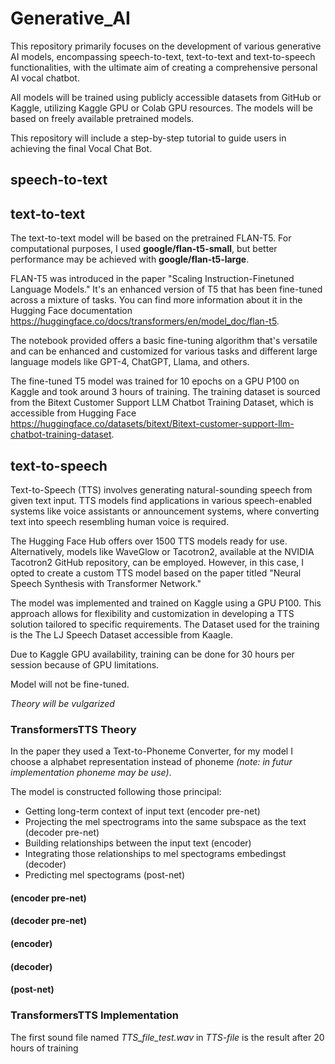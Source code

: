 # Generative_AI

This repository primarily focuses on the development of various generative AI models, encompassing speech-to-text, text-to-text and text-to-speech functionalities, with the ultimate aim of creating a comprehensive personal AI vocal chatbot. 

All models will be trained using publicly accessible datasets from GitHub or Kaggle, utilizing Kaggle GPU or Colab GPU resources. The models will be based on freely available pretrained models. 

This repository will include a step-by-step tutorial to guide users in achieving the final Vocal Chat Bot.

## speech-to-text


## text-to-text 

The text-to-text model will be based on the pretrained FLAN-T5. For computational purposes, I used **google/flan-t5-small**, but better performance may be achieved with **google/flan-t5-large**. 

FLAN-T5 was introduced in the paper "Scaling Instruction-Finetuned Language Models." It's an enhanced version of T5 that has been fine-tuned across a mixture of tasks. You can find more information about it in the Hugging Face documentation https://huggingface.co/docs/transformers/en/model_doc/flan-t5.

The notebook provided offers a basic fine-tuning algorithm that's versatile and can be enhanced and customized for various tasks and different large language models like GPT-4, ChatGPT, Llama, and others.

The fine-tuned T5 model was trained for 10 epochs on a GPU P100 on Kaggle and took around 3 hours of training. The training dataset is sourced from the Bitext Customer Support LLM Chatbot Training Dataset, which is accessible from Hugging Face https://huggingface.co/datasets/bitext/Bitext-customer-support-llm-chatbot-training-dataset.



## text-to-speech

Text-to-Speech (TTS) involves generating natural-sounding speech from given text input. TTS models find applications in various speech-enabled systems like voice assistants or announcement systems, where converting text into speech resembling human voice is required.

The Hugging Face Hub offers over 1500 TTS models ready for use. Alternatively, models like WaveGlow or Tacotron2, available at the NVIDIA Tacotron2 GitHub repository, can be employed. However, in this case, I opted to create a custom TTS model based on the paper titled "Neural Speech Synthesis with Transformer Network."

The model was implemented and trained on Kaggle using a GPU P100. This approach allows for flexibility and customization in developing a TTS solution tailored to specific requirements.
The Dataset used for the training is the The LJ Speech Dataset accessible from Kaagle.

Due to Kaggle GPU availability, training can be done for 30 hours per session because of GPU limitations.

Model will not be fine-tuned.

*Theory will be vulgarized*

### TransformersTTS Theory

In the paper they used a Text-to-Phoneme Converter, for my model I choose a alphabet representation instead of phoneme *(note: in futur implementation phoneme may be use)*.

The model is constructed following those principal:

- Getting long-term context of input text (encoder pre-net)
- Projecting the mel spectrograms into the same subspace as the text (decoder pre-net)
- Building relationships between the input text (encoder)
- Integrating those relationships to mel spectograms embedingst (decoder)
- Predicting mel spectograms (post-net)


####  (encoder pre-net)

####  (decoder pre-net)

####  (encoder)

####  (decoder)

####  (post-net)

### TransformersTTS Implementation

The first sound file named *TTS_file_test.wav* in *TTS-file* is the result after 20 hours of training 

  


